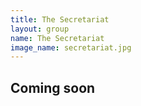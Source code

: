 ```yaml
---
title: The Secretariat
layout: group
name: The Secretariat
image_name: secretariat.jpg
---
```


## Coming soon
